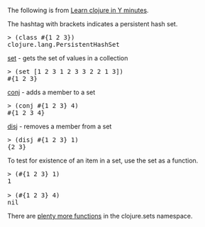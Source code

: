 <p>The following is from <a href="http://learnxinyminutes.com/docs/clojure/" target="_blank">Learn clojure in Y minutes</a>.</p>

<p>The hashtag with brackets indicates a persistent hash set.</p>

<pre>&gt; (class #{1 2 3})
clojure.lang.PersistentHashSet</pre>

<p><u>set</u> - gets the set of values in a collection</p>

<pre>&gt; (set [1 2 3 1 2 3 3 2 2 1 3])
#{1 2 3}</pre>

<p><u>conj</u> - adds a member to a set</p>

<pre>&gt; (conj #{1 2 3} 4)
#{1 2 3 4}</pre>

<p><u>disj</u> - removes a member from a set</p>

<pre>&gt; (disj #{1 2 3} 1)
{2 3}</pre>

<p>To test for existence of an item in a set, use the set as a function.</p>

<pre>&gt; (#{1 2 3} 1)
1

&gt; (#{1 2 3} 4)
nil</pre>

<p>There are <a href="http://clojure.org/data_structures#Data%20Structures-Sets" target="_blank">plenty more functions</a> in the <span class="code">clojure.sets</span> namespace.</p>
